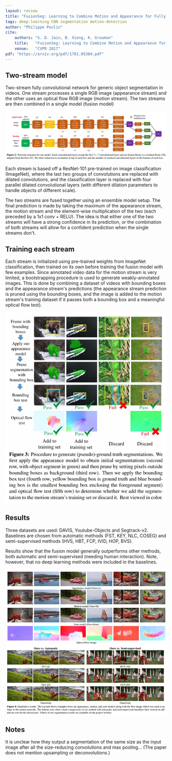 ```yaml
---
layout: review
title: "FusionSeg: Learning to Combine Motion and Appearance for Fully Automatic Segmentation of Generic Objects in Videos"
tags: deep-learning CNN segmentation motion-detection
author: "Philippe Poulin"
cite:
    authors: "S. D. Jain, B. Xiong, K. Grauman"
    title:   "FusionSeg: Learning to Combine Motion and Appearance for Fully Automatic Segmentation of Generic Objects in Videos"
    venue:   "CVPR 2017"
pdf: "https://arxiv.org/pdf/1701.05384.pdf"
---
```

   
## Two-stream model

Two-stream fully convolutional network for generic object segmentation in videos. One stream processes a single RGB image (appearance stream) and the other uses an optical flow RGB image (motion stream). The two streams are then combined in a single model (fusion model)

![](/article/images/fusionseg/twostream_model.jpg)

Each stream is based off a ResNet-101 pre-trained on image classification (ImageNet), where the last two groups of convolutions are replaced with dilated convolutions, and the classification layer is replaced with four parallel dilated convolutional layers (with different dilation parameters to handle objects of different scale).

The two streams are fused together using an ensemble model setup. The final prediction is made by taking the maximum of the appearance stream, the motion stream and the element-wise multiplication of the two (each preceded by a 1x1 conv + RELU). The idea is that either one of the two streams will have a strong confidence in its prediction, or the combination of both streams will allow for a confident prediction when the single streams don't.


## Training each stream

Each stream is initialized using pre-trained weights from ImageNet classification, then trained on its own before training the fusion model with few examples. Since annotated video data for the motion stream is very limited, a bootstrapping procedure is used to generate weakly-annotated images. This is done by combining a dataset of videos with bounding boxes and the appearance stream's predictions (the appearance stream prediction is pruned using the bounding boxes, and the image is added to the motion stream's training dataset if it passes both a bounding box and a meaningful optical flow test).

![](/article/images/fusionseg/bootstrap_procedure.jpg)


## Results

Three datasets are used: DAVIS, Youtube-Objects and Segtrack-v2.
Baselines are chosen from automatic methods (FST, KEY, NLC, COSEG) and semi-supervised methods (HVS, HBT, FCP, IVID, HOP, BVS).

Results show that the fusion model generally outperforms other methods, both automatic and semi-supervised (needing human interaction). Note, however, that no deep learning methods were included in the baselines.

![](/article/images/fusionseg/results.jpg)


## Notes

It is unclear how they output a segmentation of the same size as the input image after all the size-reducing convolutions and max pooling... (The paper does not mention upsampling or deconvolutions.)
